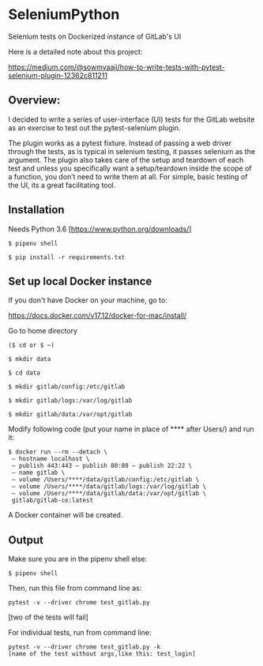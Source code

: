 # SeleniumPython
Selenium tests on Dockerized instance of GitLab's UI

Here is a detailed note about this project: 

https://medium.com/@sowmyaaji/how-to-write-tests-with-pytest-selenium-plugin-12362c811211

## Overview: 

I decided to write a series of user-interface (UI) tests for the GitLab website as an exercise to test out the pytest-selenium plugin.

The plugin works as a pytest fixture. Instead of passing a web driver through the tests, as is typical in selenium testing, it passes selenium as the argument. The plugin also takes care of the setup and teardown of each test and unless you specifically want a setup/teardown inside the scope of a function, you don’t need to write them at all. For simple, basic testing of the UI, its a great facilitating tool.

## Installation

Needs Python 3.6
[https://www.python.org/downloads/]

```
$ pipenv shell

$ pip install -r requirements.txt

```

## Set up local Docker instance

If you don't have Docker on your machine, go to:

https://docs.docker.com/v17.12/docker-for-mac/install/

Go to home directory
```
($ cd or $ ~)

$ mkdir data

$ cd data

$ mkdir gitlab/config:/etc/gitlab

$ mkdir gitlab/logs:/var/log/gitlab

$ mkdir gitlab/data:/var/opt/gitlab
```

Modify following code (put your name in place of **** after Users/) and run it:

```
$ docker run --rm --detach \
 — hostname localhost \
 — publish 443:443 — publish 80:80 — publish 22:22 \
 — name gitlab \
 — volume /Users/****/data/gitlab/config:/etc/gitlab \
 — volume /Users/****/data/gitlab/logs:/var/log/gitlab \
 — volume /Users/****/data/gitlab/data:/var/opt/gitlab \
 gitlab/gitlab-ce:latest
```

A Docker container will be created. 


## Output


Make sure you are in the pipenv shell else:

```
$ pipenv shell
``` 

Then, run this file from command line as:

```
pytest -v --driver chrome test_gitlab.py

```
[two of the tests will fail]

For individual tests, run from command line:
```
pytest -v --driver chrome test_gitlab.py -k 
[name of the test without args,like this: test_login]
```